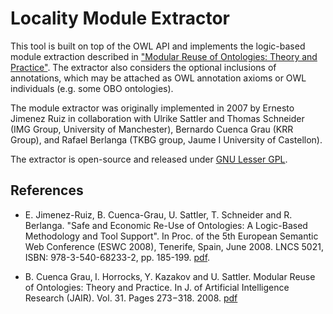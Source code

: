 # Locality Module Extractor

This tool is built on top of the OWL API and implements the logic-based module extraction described in ["Modular Reuse of Ontologies: Theory and Practice"](http://www.jair.org/media/2375/live-2375-3703-jair.pdf). The extractor also considers the optional inclusions of annotations, which may be attached as OWL annotation axioms or OWL individuals (e.g. some OBO ontologies).

The module extractor was originally implemented in 2007 by Ernesto Jimenez Ruiz in collaboration with Ulrike Sattler and Thomas Schneider (IMG Group, University of Manchester), Bernardo Cuenca Grau (KRR Group), and Rafael Berlanga (TKBG group, Jaume I University of Castellon).

The extractor is open-source and released under [GNU Lesser GPL](http://www.gnu.org/licenses/lgpl.html).


## References

- E. Jimenez-Ruiz, B. Cuenca-Grau, U. Sattler, T. Schneider and R. Berlanga. "Safe and Economic Re-Use of Ontologies: A Logic-Based Methodology and Tool Support". In Proc. of the 5th European Semantic Web Conference (ESWC 2008), Tenerife, Spain, June 2008. LNCS 5021, ISBN: 978-3-540-68233-2, pp. 185-199. [pdf](https://www.cs.ox.ac.uk/files/4863/safe-eco-reuse-report.pdf).

- B. Cuenca Grau‚ I. Horrocks‚ Y. Kazakov and U. Sattler. Modular Reuse of Ontologies: Theory and Practice. In J. of Artificial Intelligence Research (JAIR). Vol. 31. Pages 273−318. 2008. [pdf](http://www.jair.org/media/2375/live-2375-3703-jair.pdf)
